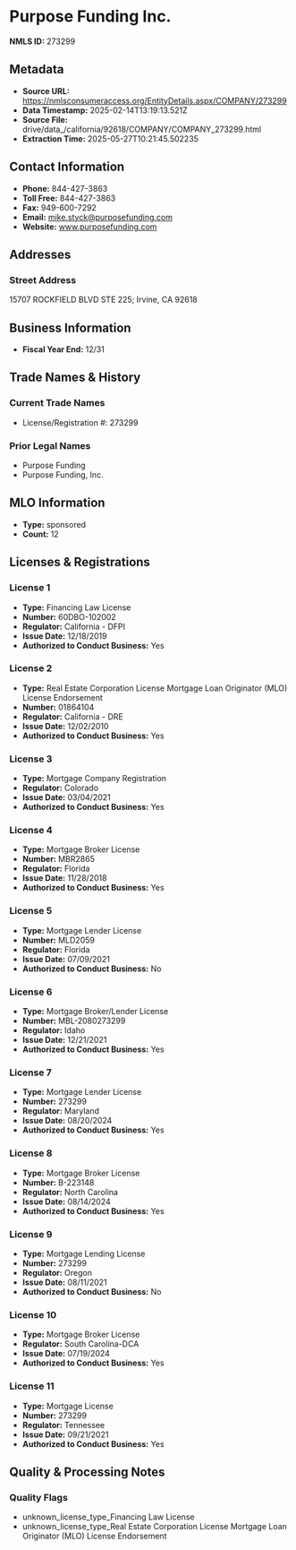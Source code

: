 # Purpose Funding Inc.

**NMLS ID:** 273299

## Metadata
- **Source URL:** https://nmlsconsumeraccess.org/EntityDetails.aspx/COMPANY/273299
- **Data Timestamp:** 2025-02-14T13:19:13.521Z
- **Source File:** drive/data_/california/92618/COMPANY/COMPANY_273299.html
- **Extraction Time:** 2025-05-27T10:21:45.502235

## Contact Information
- **Phone:** 844-427-3863
- **Toll Free:** 844-427-3863
- **Fax:** 949-600-7292
- **Email:** mike.styck@purposefunding.com
- **Website:** www.purposefunding.com

## Addresses
### Street Address
15707 ROCKFIELD BLVD STE 225; Irvine, CA 92618

## Business Information
- **Fiscal Year End:** 12/31

## Trade Names & History
### Current Trade Names
- License/Registration #: 273299

### Prior Legal Names
- Purpose Funding
- Purpose Funding, Inc.

## MLO Information
- **Type:** sponsored
- **Count:** 12

## Licenses & Registrations

### License 1
- **Type:** Financing Law License
- **Number:** 60DBO-102002
- **Regulator:** California - DFPI
- **Issue Date:** 12/18/2019
- **Authorized to Conduct Business:** Yes

### License 2
- **Type:** Real Estate Corporation License Mortgage Loan Originator (MLO) License Endorsement
- **Number:** 01864104
- **Regulator:** California - DRE
- **Issue Date:** 12/02/2010
- **Authorized to Conduct Business:** Yes

### License 3
- **Type:** Mortgage Company Registration
- **Regulator:** Colorado
- **Issue Date:** 03/04/2021
- **Authorized to Conduct Business:** Yes

### License 4
- **Type:** Mortgage Broker License
- **Number:** MBR2865
- **Regulator:** Florida
- **Issue Date:** 11/28/2018
- **Authorized to Conduct Business:** Yes

### License 5
- **Type:** Mortgage Lender License
- **Number:** MLD2059
- **Regulator:** Florida
- **Issue Date:** 07/09/2021
- **Authorized to Conduct Business:** No

### License 6
- **Type:** Mortgage Broker/Lender License
- **Number:** MBL-2080273299
- **Regulator:** Idaho
- **Issue Date:** 12/21/2021
- **Authorized to Conduct Business:** Yes

### License 7
- **Type:** Mortgage Lender License
- **Number:** 273299
- **Regulator:** Maryland
- **Issue Date:** 08/20/2024
- **Authorized to Conduct Business:** Yes

### License 8
- **Type:** Mortgage Broker License
- **Number:** B-223148
- **Regulator:** North Carolina
- **Issue Date:** 08/14/2024
- **Authorized to Conduct Business:** Yes

### License 9
- **Type:** Mortgage Lending License
- **Number:** 273299
- **Regulator:** Oregon
- **Issue Date:** 08/11/2021
- **Authorized to Conduct Business:** No

### License 10
- **Type:** Mortgage Broker License
- **Regulator:** South Carolina-DCA
- **Issue Date:** 07/19/2024
- **Authorized to Conduct Business:** Yes

### License 11
- **Type:** Mortgage License
- **Number:** 273299
- **Regulator:** Tennessee
- **Issue Date:** 09/21/2021
- **Authorized to Conduct Business:** Yes

## Quality & Processing Notes
### Quality Flags
- unknown_license_type_Financing Law License
- unknown_license_type_Real Estate Corporation License Mortgage Loan Originator (MLO) License Endorsement
